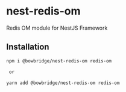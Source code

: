 # nest-redis-om

Redis OM module for NestJS Framework

## Installation

```bash
npm i @bowbridge/nest-redis-om redis-om

 or

yarn add @bowbridge/nest-redis-om redis-om
```
